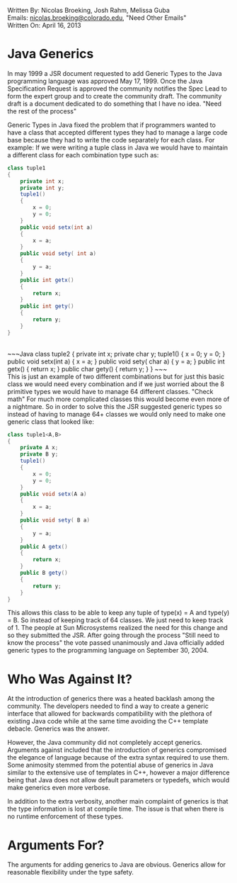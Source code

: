 Written By: Nicolas Broeking, Josh Rahm, Melissa Guba <br>
Emails: nicolas.broeking@colorado.edu, "Need Other Emails" <br>
Written On: April 16, 2013 <br>

Java Generics
=============

<!--- Are you sure this is the correct information? Generics were not introduced into Java until version 1.5, which was released in 2004, a solid 2 releases after 1999 -->

In may 1999 a JSR document requested to add Generic Types to the Java programming language was approved May 17, 1999. Once the Java Specification Request is approved the community
notifies the Spec Lead to form the expert group and to create the community draft. The community draft is a document dedicated to do something that I have no idea. "Need the rest of the process"

Generic Types in Java fixed the problem that if programmers wanted to have a class that accepted different types they had to manage a large code base because they had to
write the code separately for each class. For example: If we were writing a tuple class in Java we would have to maintain a different class for each combination type such as: <br>

~~~Java
class tuple1
{
	private int x;
	private int y;
	tuple1()
	{
		x = 0;
		y = 0;
	}
	public void setx(int a)
 	{
		x = a;
 	}
	public void sety( int a)
	{
		y = a;
	}
	public int getx()
	{
		return x;
	}
	public int gety()
	{
		return y;
	}
}
~~~
<br>
~~~Java
class tuple2
{
	private int x;
	private char y;
	tuple1()
	{
		x = 0;
		y = 0;
	}
	public void setx(int a)
 	{
		x = a;
 	}
	public void sety( char a)
	{
		y = a;
	}
	public int getx()
	{
		return x;
	}
	public char gety()
	{
		return y;
	}
}
~~~
<br>
This is just an example of two different combinations but for just this basic class we would need every combination and if we just worried about the 8 primitive
types we would have to manage 64 different classes. "Check math" For much more complicated classes this would become even more of a nightmare. So in order to
solve this the JSR suggested generic types so instead of having to manage 64+ classes we would only need to make one generic class that looked like:

~~~Java
class tuple1<A,B>
{
	private A x;
	private B y;
	tuple1()
	{
		x = 0;
		y = 0;
	}
	public void setx(A a)
 	{
		x = a;
 	}
	public void sety( B a)
	{
		y = a;
	}
	public A getx()
	{
		return x;
	}
	public B gety()
	{
		return y;
	}
}
~~~

This allows this class to be able to keep any tuple of type(x) = A and type(y) = B. So instead of keeping track of 64 classes. We just need to keep track of 1.
The people at Sun Microsystems realized the need for this change and so they submitted the JSR. After going through the process "Still need to know the process" the
vote passed unanimously and Java officially added generic types to the programming language on September 30, 2004. 

Who Was Against It?
===================

At the introduction of generics there was a heated backlash among the community. The developers needed to find a way to create a generic interface that allowed for backwards
compatibility with the plethora of existing Java code while at the same time avoiding the C++ template debacle. Generics was the answer.

However, the Java community did not completely accept generics. Arguments against included that the introduction of generics compromised the elegance of language because of the
extra syntax required to use them. Some animosity stemmed from the potential abuse of generics in Java similar to the extensive use of templates in C++, however a major
difference being that Java does not allow default parameters or typedefs, which would make generics even more verbose.

In addition to the extra verbosity, another main complaint of generics is that the type information is lost at compile time. The issue is that when there is no runtime
enforcement of these types.

Arguments For?
==============

The arguments for adding generics to Java are obvious. Generics allow for reasonable flexibility under the type safety.
